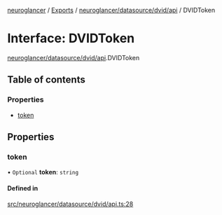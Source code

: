 [neuroglancer](../README.md) / [Exports](../modules.md) / [neuroglancer/datasource/dvid/api](../modules/neuroglancer_datasource_dvid_api.md) / DVIDToken

# Interface: DVIDToken

[neuroglancer/datasource/dvid/api](../modules/neuroglancer_datasource_dvid_api.md).DVIDToken

## Table of contents

### Properties

- [token](neuroglancer_datasource_dvid_api.DVIDToken.md#token)

## Properties

### token

• `Optional` **token**: `string`

#### Defined in

[src/neuroglancer/datasource/dvid/api.ts:28](https://github.com/ActiveBrainAtlas2/neuroglancer/blob/91617476/src/neuroglancer/datasource/dvid/api.ts#L28)
